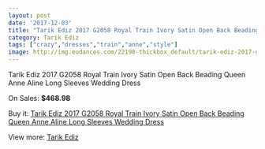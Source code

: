 ```yaml
---
layout: post
date: '2017-12-03'
title: "Tarik Ediz 2017 G2058 Royal Train Ivory Satin Open Back Beading Queen Anne Aline Long Sleeves Wedding Dress"
category: Tarik Ediz
tags: ["crazy","dresses","train","anne","style"]
image: http://img.eudances.com/22198-thickbox_default/tarik-ediz-2017-g2058-royal-train-ivory-satin-open-back-beading-queen-anne-aline-long-sleeves-wedding-dress.jpg
---
```

Tarik Ediz 2017 G2058 Royal Train Ivory Satin Open Back Beading Queen Anne Aline Long Sleeves Wedding Dress

On Sales: **$468.98**
<a href="https://www.eudances.com/en/tarik-ediz/7093-tarik-ediz-2017-g2058-royal-train-ivory-satin-open-back-beading-queen-anne-aline-long-sleeves-wedding-dress.html"><amp-img layout="responsive" width="600" height="600" src="//img.eudances.com/22198-thickbox_default/tarik-ediz-2017-g2058-royal-train-ivory-satin-open-back-beading-queen-anne-aline-long-sleeves-wedding-dress.jpg" alt="Tarik Ediz 2017 G2058 Royal Train Ivory Satin Open Back Beading Queen Anne Aline Long Sleeves Wedding Dress 0" /></a>
<a href="https://www.eudances.com/en/tarik-ediz/7093-tarik-ediz-2017-g2058-royal-train-ivory-satin-open-back-beading-queen-anne-aline-long-sleeves-wedding-dress.html"><amp-img layout="responsive" width="600" height="600" src="//img.eudances.com/22202-thickbox_default/tarik-ediz-2017-g2058-royal-train-ivory-satin-open-back-beading-queen-anne-aline-long-sleeves-wedding-dress.jpg" alt="Tarik Ediz 2017 G2058 Royal Train Ivory Satin Open Back Beading Queen Anne Aline Long Sleeves Wedding Dress 1" /></a>
<a href="https://www.eudances.com/en/tarik-ediz/7093-tarik-ediz-2017-g2058-royal-train-ivory-satin-open-back-beading-queen-anne-aline-long-sleeves-wedding-dress.html"><amp-img layout="responsive" width="600" height="600" src="//img.eudances.com/22201-thickbox_default/tarik-ediz-2017-g2058-royal-train-ivory-satin-open-back-beading-queen-anne-aline-long-sleeves-wedding-dress.jpg" alt="Tarik Ediz 2017 G2058 Royal Train Ivory Satin Open Back Beading Queen Anne Aline Long Sleeves Wedding Dress 2" /></a>
<a href="https://www.eudances.com/en/tarik-ediz/7093-tarik-ediz-2017-g2058-royal-train-ivory-satin-open-back-beading-queen-anne-aline-long-sleeves-wedding-dress.html"><amp-img layout="responsive" width="600" height="600" src="//img.eudances.com/22200-thickbox_default/tarik-ediz-2017-g2058-royal-train-ivory-satin-open-back-beading-queen-anne-aline-long-sleeves-wedding-dress.jpg" alt="Tarik Ediz 2017 G2058 Royal Train Ivory Satin Open Back Beading Queen Anne Aline Long Sleeves Wedding Dress 3" /></a>
<a href="https://www.eudances.com/en/tarik-ediz/7093-tarik-ediz-2017-g2058-royal-train-ivory-satin-open-back-beading-queen-anne-aline-long-sleeves-wedding-dress.html"><amp-img layout="responsive" width="600" height="600" src="//img.eudances.com/22199-thickbox_default/tarik-ediz-2017-g2058-royal-train-ivory-satin-open-back-beading-queen-anne-aline-long-sleeves-wedding-dress.jpg" alt="Tarik Ediz 2017 G2058 Royal Train Ivory Satin Open Back Beading Queen Anne Aline Long Sleeves Wedding Dress 4" /></a>

Buy it: [Tarik Ediz 2017 G2058 Royal Train Ivory Satin Open Back Beading Queen Anne Aline Long Sleeves Wedding Dress](https://www.eudances.com/en/tarik-ediz/7093-tarik-ediz-2017-g2058-royal-train-ivory-satin-open-back-beading-queen-anne-aline-long-sleeves-wedding-dress.html "Tarik Ediz 2017 G2058 Royal Train Ivory Satin Open Back Beading Queen Anne Aline Long Sleeves Wedding Dress")

View more: [Tarik Ediz](https://www.eudances.com/en/109-tarik-ediz "Tarik Ediz")